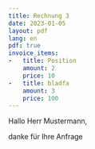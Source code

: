 ```yaml
---
title: Rechnung 3
date: 2023-01-05
layout: pdf
lang: en
pdf: true
invoice_items:
-   title: Position
    amount: 2
    price: 10
-   title: bladfa
    amount: 3
    price: 100
---
```

Hallo Herr Mustermann,  

danke für Ihre Anfrage
